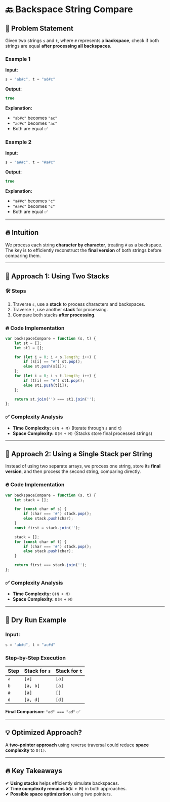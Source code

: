 

# 🔙 Backspace String Compare  

## 📌 Problem Statement  
Given two strings `s` and `t`, where `#` represents a **backspace**, check if both strings are equal **after processing all backspaces**.  

### Example 1  
**Input:**  
```js
s = "ab#c", t = "ad#c"
```
**Output:**  
```js
true
```
**Explanation:**  
- `"ab#c"` becomes `"ac"`  
- `"ad#c"` becomes `"ac"`  
- Both are equal ✅  

### Example 2  
**Input:**  
```js
s = "a##c", t = "#a#c"
```
**Output:**  
```js
true
```
**Explanation:**  
- `"a##c"` becomes `"c"`  
- `"#a#c"` becomes `"c"`  
- Both are equal ✅  

---

## 🔥 Intuition  
We process each string **character by character**, treating `#` as a backspace. The key is to efficiently reconstruct the **final version** of both strings before comparing them.  

---

## 🚀 Approach 1: Using Two Stacks  
### 🛠 Steps  
1. Traverse `s`, use a **stack** to process characters and backspaces.  
2. Traverse `t`, use another **stack** for processing.  
3. Compare both stacks **after processing**.  

### 🔥 Code Implementation  
```js
var backspaceCompare = function (s, t) {
    let st = [];
    let st1 = [];

    for (let i = 0; i < s.length; i++) {
        if (s[i] == "#") st.pop();
        else st.push(s[i]);
    };
    for (let i = 0; i < t.length; i++) {
        if (t[i] == "#") st1.pop();
        else st1.push(t[i]);
    };

    return st.join('') === st1.join('');
};
```
### ✅ Complexity Analysis  
- **Time Complexity:** `O(N + M)` (Iterate through `s` and `t`)  
- **Space Complexity:** `O(N + M)` (Stacks store final processed strings)  

---

## 🚀 Approach 2: Using a Single Stack per String  
Instead of using two separate arrays, we process one string, store its **final version**, and then process the second string, comparing directly.  

### 🔥 Code Implementation  
```js
var backspaceCompare = function (s, t) { 
    let stack = [];

    for (const char of s) {
        if (char === '#') stack.pop();
        else stack.push(char);
    }
    const first = stack.join('');

    stack = [];
    for (const char of t) {
        if (char === '#') stack.pop();
        else stack.push(char);
    }

    return first === stack.join('');
};
```
### ✅ Complexity Analysis  
- **Time Complexity:** `O(N + M)`  
- **Space Complexity:** `O(N + M)`  

---

## 📜 Dry Run Example  
### **Input:**  
```js
s = "ab#d", t = "ac#d"
```
### **Step-by-Step Execution**  
| Step | Stack for `s` | Stack for `t` |
|------|-------------|-------------|
| `a`  | `[a]`       | `[a]`       |
| `b`  | `[a, b]`    | `[a]`       |
| `#`  | `[a]`       | `[]`        |
| `d`  | `[a, d]`    | `[d]`       |

**Final Comparison:** `"ad" === "ad"` ✅  

---

## 💡 Optimized Approach?  
A **two-pointer approach** using reverse traversal could reduce **space complexity** to `O(1)`.  

---

## 🔥 Key Takeaways  
✔ **Using stacks** helps efficiently simulate backspaces.  
✔ **Time complexity remains `O(N + M)`** in both approaches.  
✔ **Possible space optimization** using two pointers.  

